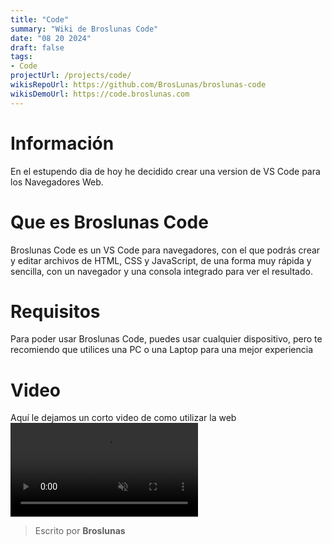 ```yaml
---
title: "Code"
summary: "Wiki de Broslunas Code"
date: "08 20 2024"
draft: false
tags:
- Code
projectUrl: /projects/code/
wikisRepoUrl: https://github.com/BrosLunas/broslunas-code
wikisDemoUrl: https://code.broslunas.com
---
```

# Información
En el estupendo dia de hoy he decidido crear una version de VS Code para los Navegadores Web.

# Que es Broslunas Code
Broslunas Code es un VS Code para navegadores, con el que podrás crear y editar archivos de HTML, CSS y JavaScript, de una forma muy rápida y sencilla, con un navegador y una consola integrado para ver el resultado.

# Requisitos
Para poder usar Broslunas Code, puedes usar cualquier dispositivo, pero te recomiendo que utilices una PC o una Laptop para una mejor experiencia

# Video
Aquí le dejamos un corto video de como utilizar la web
<video class="container video" controls muted>
    <source src="/assets/video/web/code.mp4" type="video/mp4">
</video>

> Escrito por **Broslunas**